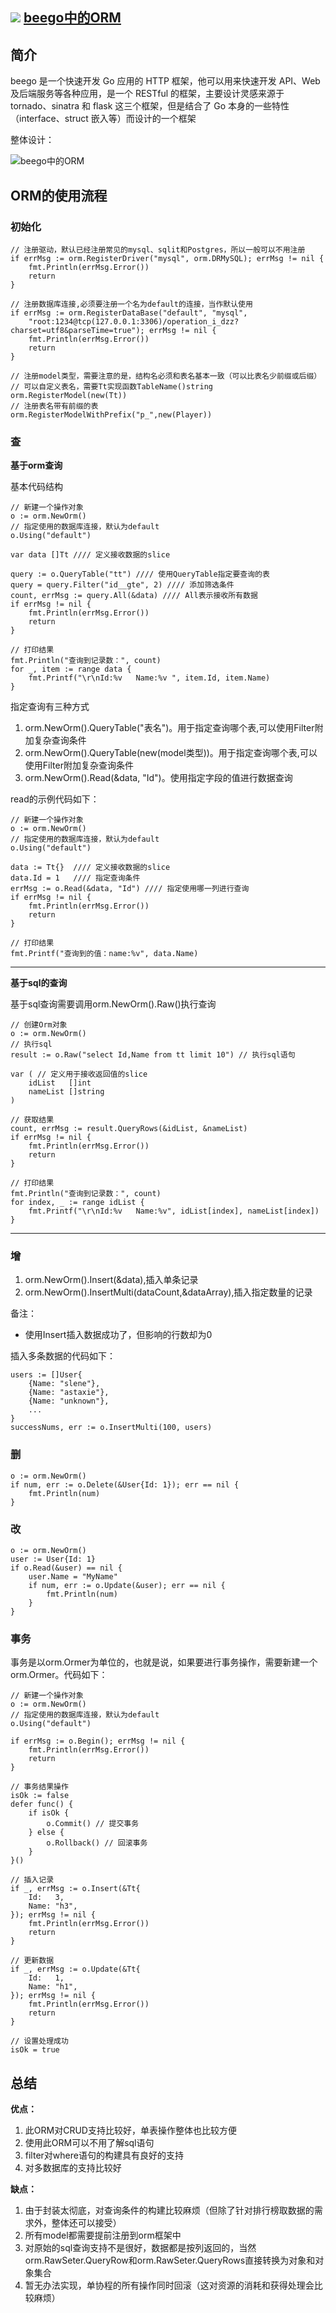 ![](./beego_purple.png)
[beego中的ORM](https://beego.me/docs/intro/)
-----------------
## 简介
beego 是一个快速开发 Go 应用的 HTTP 框架，他可以用来快速开发 API、Web 及后端服务等各种应用，是一个 RESTful 的框架，主要设计灵感来源于 tornado、sinatra 和 flask 这三个框架，但是结合了 Go 本身的一些特性（interface、struct 嵌入等）而设计的一个框架

整体设计：

![beego中的ORM](./architecture.png)

## ORM的使用流程
### 初始化

    // 注册驱动，默认已经注册常见的mysql、sqlit和Postgres，所以一般可以不用注册
	if errMsg := orm.RegisterDriver("mysql", orm.DRMySQL); errMsg != nil {
		fmt.Println(errMsg.Error())
		return
	}

	// 注册数据库连接,必须要注册一个名为default的连接，当作默认使用
	if errMsg := orm.RegisterDataBase("default", "mysql",
		"root:1234@tcp(127.0.0.1:3306)/operation_i_dzz?charset=utf8&parseTime=true"); errMsg != nil {
		fmt.Println(errMsg.Error())
		return
	}

	// 注册model类型，需要注意的是，结构名必须和表名基本一致（可以比表名少前缀或后缀）
	// 可以自定义表名，需要Tt实现函数TableName()string
	orm.RegisterModel(new(Tt))
	// 注册表名带有前缀的表
    orm.RegisterModelWithPrefix("p_",new(Player))

### 查

**基于orm查询**

基本代码结构

	// 新建一个操作对象
	o := orm.NewOrm()
	// 指定使用的数据库连接，默认为default
	o.Using("default")

	var data []Tt //// 定义接收数据的slice
	
	query := o.QueryTable("tt") //// 使用QueryTable指定要查询的表
	query = query.Filter("id__gte", 2) //// 添加筛选条件
    count, errMsg := query.All(&data) //// All表示接收所有数据
	if errMsg != nil {
		fmt.Println(errMsg.Error())
		return
	}

	// 打印结果
	fmt.Println("查询到记录数：", count)
	for _, item := range data {
		fmt.Printf("\r\nId:%v	Name:%v	", item.Id, item.Name)
	}

指定查询有三种方式

1. orm.NewOrm().QueryTable("表名")。用于指定查询哪个表,可以使用Filter附加复杂查询条件
2. orm.NewOrm().QueryTable(new(model类型))。用于指定查询哪个表,可以使用Filter附加复杂查询条件
3. orm.NewOrm().Read(&data, "Id")。使用指定字段的值进行数据查询

read的示例代码如下：


    // 新建一个操作对象
    o := orm.NewOrm()
    // 指定使用的数据库连接，默认为default
    o.Using("default")
    
    data := Tt{}  //// 定义接收数据的slice
    data.Id = 1   //// 指定查询条件
    errMsg := o.Read(&data, "Id") //// 指定使用哪一列进行查询
    if errMsg != nil {
    	fmt.Println(errMsg.Error())
    	return
    }
    
    // 打印结果
    fmt.Printf("查询到的值：name:%v", data.Name)

-----------
**基于sql的查询**

基于sql查询需要调用orm.NewOrm().Raw()执行查询

	// 创建Orm对象
	o := orm.NewOrm()
	// 执行sql
	result := o.Raw("select Id,Name from tt limit 10") // 执行sql语句

	var ( // 定义用于接收返回值的slice
		idList   []int
		nameList []string
	)

	// 获取结果
	count, errMsg := result.QueryRows(&idList, &nameList)
	if errMsg != nil {
		fmt.Println(errMsg.Error())
		return
	}

	// 打印结果
	fmt.Println("查询到记录数：", count)
	for index, _ := range idList {
		fmt.Printf("\r\nId:%v	Name:%v", idList[index], nameList[index])
	}

-----------

### 增
1. orm.NewOrm().Insert(&data),插入单条记录
2. orm.NewOrm().InsertMulti(dataCount,&dataArray),插入指定数量的记录

备注：

* 使用Insert插入数据成功了，但影响的行数却为0

插入多条数据的代码如下：

	users := []User{
	    {Name: "slene"},
	    {Name: "astaxie"},
	    {Name: "unknown"},
	    ...
	}
	successNums, err := o.InsertMulti(100, users)

### 删

	o := orm.NewOrm()
	if num, err := o.Delete(&User{Id: 1}); err == nil {
	    fmt.Println(num)
	}

### 改

	o := orm.NewOrm()
	user := User{Id: 1}
	if o.Read(&user) == nil {
	    user.Name = "MyName"
	    if num, err := o.Update(&user); err == nil {
	        fmt.Println(num)
	    }
	}

### 事务

事务是以orm.Ormer为单位的，也就是说，如果要进行事务操作，需要新建一个orm.Ormer。代码如下：

	// 新建一个操作对象
	o := orm.NewOrm()
	// 指定使用的数据库连接，默认为default
	o.Using("default")

	if errMsg := o.Begin(); errMsg != nil {
		fmt.Println(errMsg.Error())
		return
	}

	// 事务结果操作
	isOk := false
	defer func() {
		if isOk {
			o.Commit() // 提交事务
		} else {
			o.Rollback() // 回滚事务
		}
	}()

	// 插入记录
	if _, errMsg := o.Insert(&Tt{
		Id:   3,
		Name: "h3",
	}); errMsg != nil {
		fmt.Println(errMsg.Error())
		return
	}

	// 更新数据
	if _, errMsg := o.Update(&Tt{
		Id:   1,
		Name: "h1",
	}); errMsg != nil {
		fmt.Println(errMsg.Error())
		return
	}

	// 设置处理成功
	isOk = true

## 总结

**优点：**

1. 此ORM对CRUD支持比较好，单表操作整体也比较方便
2. 使用此ORM可以不用了解sql语句
3. filter对where语句的构建具有良好的支持
4. 对多数据库的支持比较好

**缺点：**

1. 由于封装太彻底，对查询条件的构建比较麻烦（但除了针对排行榜取数据的需求外，整体还可以接受）
2. 所有model都需要提前注册到orm框架中
3. 对原始的sql查询支持不是很好，数据都是按列返回的，当然orm.RawSeter.QueryRow和orm.RawSeter.QueryRows直接转换为对象和对象集合
4. 暂无办法实现，单协程的所有操作同时回滚（这对资源的消耗和获得处理会比较麻烦）